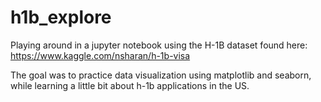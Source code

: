 # h1b_explore

Playing around in a jupyter notebook using the H-1B dataset found here:<br>
https://www.kaggle.com/nsharan/h-1b-visa<br>

The goal was to practice data visualization using matplotlib and seaborn, while learning a little bit about h-1b applications in the US.
